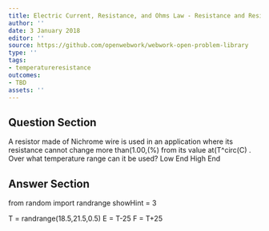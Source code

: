 ```yaml
---
title: Electric Current, Resistance, and Ohms Law - Resistance and Resistivity
author: ''
date: 3 January 2018
editor: ''
source: https://github.com/openwebwork/webwork-open-problem-library
type: ''
tags:
- temperatureresistance
outcomes:
- TBD
assets: ''
---
```


## Question Section 

A resistor made of Nichrome wire is used in an application where its resistance cannot change more than(1.00,(%) from its value at(T^circ(C) . Over what temperature range can it be used?
Low End
High End


## Answer Section

from random import randrange
showHint = 3


T = randrange(18.5,21.5,0.5)
E = T-25
F = T+25